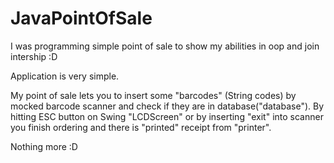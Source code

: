 # JavaPointOfSale
I was programming simple point of sale to show my abilities in oop and join intership :D

Application is very simple.

My point of sale lets you to insert some "barcodes" (String codes) by mocked barcode scanner and check if they are in database("database").
By hitting ESC button on Swing "LCDScreen" or by inserting "exit" into scanner you finish ordering and there is "printed" receipt from "printer".

Nothing more :D
